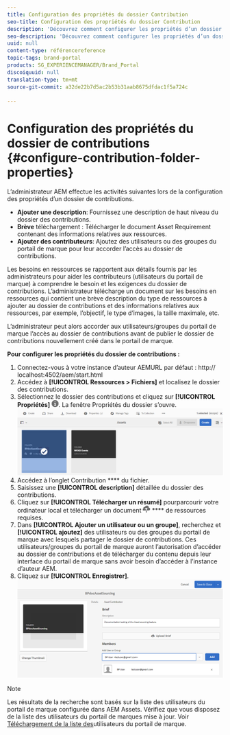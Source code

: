 ```yaml
---
title: Configuration des propriétés du dossier Contribution
seo-title: Configuration des propriétés du dossier Contribution
description: 'Découvrez comment configurer les propriétés d’un dossier de contributions dans les ressources AEM. '
seo-description: 'Découvrez comment configurer les propriétés d’un dossier de contributions dans les ressources AEM. '
uuid: null
content-type: référencereference
topic-tags: brand-portal
products: SG_EXPERIENCEMANAGER/Brand_Portal
discoiquuid: null
translation-type: tm+mt
source-git-commit: a32de22b7d5ac2b53b31aab8675dfdac1f5a724c

---
```



# Configuration des propriétés du dossier de contributions {#configure-contribution-folder-properties}

L’administrateur AEM effectue les activités suivantes lors de la configuration des propriétés d’un dossier de contributions.

* **Ajouter une description**: Fournissez une description de haut niveau du dossier des contributions.
* **Brève** téléchargement :  Télécharger le document Asset Requirement contenant des informations relatives aux ressources.
* **Ajouter des contributeurs**: Ajoutez des utilisateurs ou des groupes du portail de marque pour leur accorder l’accès au dossier de contributions.

Les besoins en ressources se rapportent aux détails fournis par les administrateurs pour aider les contributeurs (utilisateurs du portail de marque) à comprendre le besoin et les exigences du dossier de contributions. L’administrateur télécharge un document sur les besoins en ressources qui contient une brève description du type de ressources à ajouter au dossier de contributions et des informations relatives aux ressources, par exemple, l’objectif, le type d’images, la taille maximale, etc.

L’administrateur peut alors accorder aux utilisateurs/groupes du portail de marque l’accès au dossier de contributions avant de publier le dossier de contributions nouvellement créé dans le portail de marque.

**Pour configurer les propriétés du dossier de contributions :**
1. Connectez-vous à votre instance d’auteur AEMURL par défaut : http:// localhost:4502/aem/start.html
1. Accédez à **[!UICONTROL Ressources &gt; Fichiers]** et localisez le dossier des contributions.
1. Sélectionnez le dossier des contributions et cliquez sur **[!UICONTROL Propriétés]** ![](assets/properties.png). La fenêtre Propriétés du dossier s’ouvre.
   ![](assets/contribution-folder-property1.png)
1. Accédez à l’onglet Contribution **** du fichier.
1. Saisissez une **[!UICONTROL description]** détaillée du dossier des contributions.
1. Cliquez sur **[!UICONTROL Télécharger un résumé]** pourparcourir votre ordinateur local et télécharger un document ![](assets/upload.png) **** de ressources requises.
1. Dans **[!UICONTROL Ajouter un utilisateur ou un groupe]**, recherchez et **[!UICONTROL ajoutez]** des utilisateurs ou des groupes du portail de marque avec lesquels partager le dossier de contributions.
Ces utilisateurs/groupes du portail de marque auront l’autorisation d’accéder au dossier de contributions et de télécharger du contenu depuis leur interface du portail de marque sans avoir besoin d’accéder à l’instance d’auteur AEM.
1. Cliquez sur **[!UICONTROL Enregistrer]**.
   ![](assets/contribution-folder-property2.png)

>[!NOTE]
>
>Les résultats de la recherche sont basés sur la liste des utilisateurs du portail de marque configurée dans AEM Assets. Vérifiez que vous disposez de la liste des utilisateurs du portail de marques mise à jour. Voir [Téléchargement de la liste des](brand-portal-upload-user-list.md)utilisateurs du portail de marque.